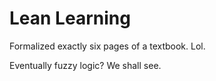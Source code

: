 # Lean Learning

Formalized exactly six pages of a textbook. Lol.

Eventually fuzzy logic? We shall see.